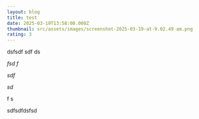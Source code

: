 ```yaml
---
layout: blog
title: test
date: 2025-03-19T13:58:00.000Z
thumbnail: src/assets/images/screenshot-2025-03-19-at-9.02.49 am.png
rating: 3
---
```

dsfsdf sdf ds

*fsd f*

*sdf*

*sd*

f s



sdfsdfdsfsd
